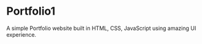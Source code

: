 # Portfolio1
A simple Portfolio website built in HTML, CSS, JavaScript using amazing UI experience.
